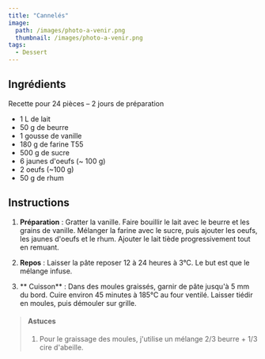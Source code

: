 ```yaml
---
title: "Cannelés"
image: 
  path: /images/photo-a-venir.png
  thumbnail: /images/photo-a-venir.png
tags:
  - Dessert
---
```


## Ingrédients

Recette pour 24 pièces – 2 jours de préparation

* 1 L de lait
* 50 g de beurre
* 1 gousse de vanille
* 180 g de farine T55
* 500 g de sucre
* 6 jaunes d'oeufs (~ 100 g)
* 2 oeufs (~100 g)
* 50 g de rhum

## Instructions

1. **Préparation** : Gratter la vanille. Faire bouillir le lait avec le beurre et les grains de vanille. Mélanger la farine avec le sucre, puis ajouter les oeufs, les jaunes d'oeufs et le rhum. Ajouter le lait tiède progressivement tout en remuant.

2. **Repos** : Laisser la pâte reposer 12 à 24 heures à 3°C. Le but est que le mélange infuse.

2. ** Cuisson** : Dans des moules graissés, garnir de pâte jusqu'à 5 mm du bord. Cuire environ 45 minutes à 185°C au four ventilé. Laisser tiédir en moules, puis démouler sur grille.

> #### Astuces
> 1. Pour le graissage des moules, j'utilise un mélange 2/3 beurre + 1/3 cire d'abeille.
